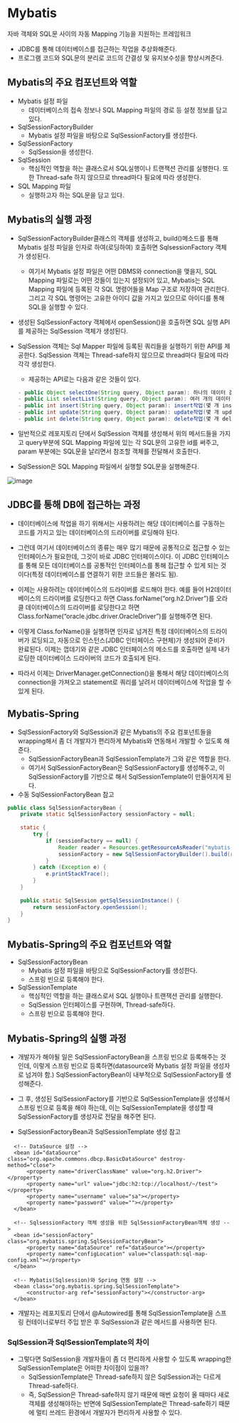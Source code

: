# Mybatis
자바 객체와 SQL문 사이의 자동 Mapping 기능을 지원하는 프레임워크
  - JDBC를 통해 데이터베이스를 접근하는 작업을 추상화해준다.
  - 프로그램 코드와 SQL문의 분리로 코드의 간결성 및 유지보수성을 향상시켜준다.
 
## Mybatis의 주요 컴포넌트와 역할
 - Mybatis 설정 파일
      - 데이터베이스의 접속 정보나 SQL Mapping 파일의 경로 등 설정 정보를 담고 있다.
 - SqlSessionFactoryBuilder
      - Mybatis 설정 파일을 바탕으로 SqlSessionFactory를 생성한다.
 - SqlSessionFactory
      - SqlSession을 생성한다.
 - SqlSession
      - 핵심적인 역할을 하는 클래스로서 SQL실행이나 트랜잭션 관리를 실행한다. 또한 Thread-safe 하지 않으므로 thread마다 필요에 따라 생성한다.
 - SQL Mapping 파일
      - 실행하고자 하는 SQL문을 담고 있다. 

## Mybatis의 실행 과정
  - SqlSessionFactoryBuilder클래스의 객체를 생성하고, build()메소드를 통해 Mybatis 설정 파일을 인자로 하여(로딩하여) 호출하면 SqlsessionFactory 객체가 생성된다.
     - 여기서 Mybatis 설정 파일은 어떤 DBMS와 connection을 맺을지, SQL Mapping 파일로는 어떤 것들이 있는지 설정되어 있고, Mybatis는 SQL Mapping 파일에 등록된 각 SQL 명령어들을 Map 구조로 저장하여 관리한다. 그리고 각 SQL 명령어는 고유한 아이디 값을 가지고 있으므로 아이디를 통해 SQL을 실행할 수 있다.
    
  - 생성된 SqlSessionFactory 객체에서 openSession()을 호출하면 SQL 실행 API를 제공하는 SqlSession 객체가 생성된다. 
  
  - SqlSession 객체는 Sql Mapper 파일에 등록된 쿼리들을 실행하기 위한 API를 제공한다. SqlSession 객체는 Thread-safe하지 않으므로 thread마다 필요에 따라 각각 생성한다.
    - 제공하는 API로는 다음과 같은 것들이 있다.
    ```java
    - public Object selectOne(String query, Object param): 하나의 데이터 검색
    - public List selectList(String query, Object param): 여러 개의 데이터 검색
    - public int insert(String query, Object param): insert작업(몇 개 insert 했는지 리턴)
    - public int update(String query, Object param): update작업(몇 개 update 했는지 리턴) 
    - public int delete(String query, Object param): delete작업(몇 개 delete 했는지 리턴)
    ```
  
  - 일반적으로 레포지토리 단에서 SqlSession 객체를 생성해서 위의 메서드들을 가지고 query부분에 SQL Mapping 파일에 있는 각 SQL문의 고유한 id를 써주고, param 부분에는 SQL문을 날리면서 참조할 객체를 전달해서 호출한다.
  
  - SqlSession은 SQL Mapping 파일에서 실행할 SQL문을 실행해준다.

![image](https://user-images.githubusercontent.com/76088639/123593322-55392800-d829-11eb-8435-23223f6f681a.png)

## JDBC를 통해 DB에 접근하는 과정
  - 데이터베이스에 작업을 하기 위해서는 사용하려는 해당 데이터베이스를 구동하는 코드를 가지고 있는 데이터베이스의 드라이버를 로딩해야 된다. 
  
  - 그런데 여기서 데이터베이스의 종류는 매우 많기 때문에 공통적으로 접근할 수 있는 인터페이스가 필요한데, 그것이 바로 JDBC 인터페이스이다. 이 JDBC 인터페이스를 통해 모든 데이터베이스를 공통적인 인터페이스를 통해 접근할 수 있게 되는 것이다(특정 데이터베이스를 연결하기 위한 코드들은 몰라도 됨). 
 
  - 이제는 사용하려는 데이터베이스의 드라이버를 로드해야 한다. 예를 들어 H2데이터베이스의 드라이버를 로딩한다고 하면 Class.forName(“org.h2.Driver”)를 오라클 데이터베이스의 드라이버를 로딩한다고 하면 Class.forName(“oracle.jdbc.driver.OracleDriver”)를 실행해주면 된다.
 
  - 이렇게 Class.forName()을 실행하면 인자로 넘겨진 특정 데이터베이스의 드라이버가 로딩되고, 자동으로 인스턴스(JDBC 인터페이스 구현체)가 생성되어 준비가 완료된다. 이제는 껍데기와 같은 JDBC 인터페이스의 메소드를 호출하면 실제 내가 로딩한 데이터베이스 드라이버의 코드가 호출되게 된다.
 
  - 따라서 이제는 DriverManager.getConnection()을 통해서 해당 데이터베이스의 connection을 가져오고 statement로 쿼리를 날려서 데이터베이스에 작업을 할 수 있게 된다.

## Mybatis-Spring
  - SqlSessionFactory와 SqlSession과 같은 Mybatis의 주요 컴포넌트들을 wrapping해서 좀 더 개발자가 편리하게 Mybatis와 연동해서 개발할 수 있도록 해준다. 
      - SqlSessionFactoryBean과 SqlSessionTemplate가 그와 같은 역할을 한다.
      - 여기서 SqlSessionFactoryBean은 SqlSessionFactory를 생성해주고, 이 SqlSessionFactory를 기반으로 해서 SqlSessionTemplate이 만들어지게 된다.
  - 수동 SqlSessionFactoryBean 참고
  ```java
  public class SqlSessionFactoryBean { 
      private static SqlSessionFactory sessionFactory = null; 
      
      static { 
          try { 
              if (sessionFactory == null) { 
                  Reader reader = Resources.getResourceAsReader("mybatis-config.xml"); 
                  sessionFactory = new SqlSessionFactoryBuilder().build(reader); 
              } 
          } catch (Exception e) { 
              e.printStackTrace(); 
          } 
      } 
      
      public static SqlSession getSqlSessionInstance() { 
          return sessionFactory.openSession(); 
      } 
  }
  ```

## Mybatis-Spring의 주요 컴포넌트와 역할
 - SqlSessionFactoryBean
      - Mybatis 설정 파일을 바탕으로 SqlSessionFactory를 생성한다.
      -  스프링 빈으로 등록해야 한다.
 - SqlSessionTemplate
      - 핵심적인 역할을 하는 클래스로서 SQL 실행이나 트랜잭션 관리를 실행한다. 
      - SqlSession 인터페이스를 구현하며, Thread-safe하다.
      - 스프링 빈으로 등록해야 한다.

## Mybatis-Spring의 실행 과정
  - 개발자가 해야될 일은 SqlSessionFactoryBean을 스프링 빈으로 등록해주는 것인데, 이렇게 스프링 빈으로 등록하면(datasource와 Mybatis 설정 파일을 생성자로 넘겨야 함.) SqlSessionFactoryBean이 내부적으로 SqlSessionFactory를 생성해준다.
  
  - 그 후, 생성된 SqlSessionFactory를 기반으로 SqlSessionTemplate을 생성해서 스프링 빈으로 등록을 해야 하는데, 이는 SqlSessionTemplate을 생성할 때 SqlSessionFactory를 생성자로 전달을 해주면 된다. 
  
  - SqlSessionFactoryBean과 SqlSessionTemplate 생성 참고
  ```
  	<!-- DataSource 설정 -->
	<bean id="dataSource" class="org.apache.commons.dbcp.BasicDataSource" destroy-method="close">
		<property name="driverClassName" value="org.h2.Driver"></property>
		<property name="url" value="jdbc:h2:tcp://localhost/~/test"></property>
		<property name="username" value="sa"></property>
		<property name="password" value=""></property>
	</bean>
 
 	<!-- SqlsessionFactory 객체 생성을 위한 SqlSessionFactoryBean객체 생성 -->
	<bean id="sessionFactory" class="org.mybatis.spring.SqlSessionFactoryBean">
		<property name="dataSource" ref="dataSource"></property>
		<property name="configLocation" value="classpath:sql-map-config.xml"></property>
	</bean>
	
	<!-- Mybatis(Sqlsession)와 Spring 연동 설정 -->
	<bean class="org.mybatis.spring.SqlSessionTemplate">
		<constructor-arg ref="sessionFactory"></constructor-arg>
	</bean>	
  ```
 
  - 개발자는 레포지토리 단에서 @Autowired를 통해 SqlSessionTemplate을 스프링 컨테이너로부터 주입 받은 후 SqlSession과 같은 메서드를 사용하면 된다.

### SqlSession과 SqlSessionTemplate의 차이
  - 그렇다면 SqlSession을 개발자들이 좀 더 편리하게 사용할 수 있도록 wrapping한 SqlSessionTemplate은 어떠한 차이점이 있을까?
      - SqlSessionTemplate은 Thread-safe하지 않은 SqlSession과는 다르게 Thread-safe하다. 
      - 즉, SqlSession은 Thread-safe하지 않기 때문에 매번 요청이 올 때마다 새로 객체를 생성해야하는 반면에 SqlSessionTemplate은 Thread-safe하기 때문에 멀티 쓰레드 환경에서 개발자가 편리하게 사용할 수 있다.

